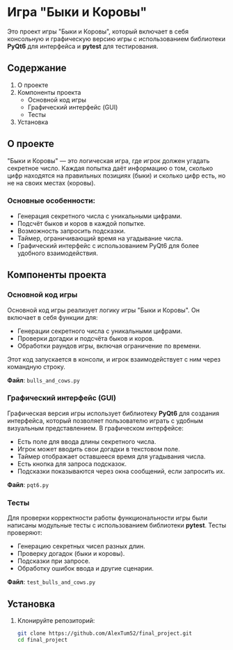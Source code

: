 # Игра "Быки и Коровы"

Это проект игры "Быки и Коровы", который включает в себя консольную и графическую версию игры с использованием библиотеки **PyQt6** для интерфейса и **pytest** для тестирования.

## Содержание

1. О проекте
2. Компоненты проекта
   - Основной код игры
   - Графический интерфейс (GUI)
   - Тесты
3. Установка

## О проекте

"Быки и Коровы" — это логическая игра, где игрок должен угадать секретное число. Каждая попытка даёт информацию о том, сколько цифр находятся на правильных позициях (быки) и сколько цифр есть, но не на своих местах (коровы).

### Основные особенности:

- Генерация секретного числа с уникальными цифрами.
- Подсчёт быков и коров в каждой попытке.
- Возможность запросить подсказки.
- Таймер, ограничивающий время на угадывание числа.
- Графический интерфейс с использованием PyQt6 для более удобного взаимодействия.

## Компоненты проекта

### Основной код игры

Основной код игры реализует логику игры "Быки и Коровы". Он включает в себя функции для:
- Генерации секретного числа с уникальными цифрами.
- Проверки догадки и подсчёта быков и коров.
- Обработки раундов игры, включая ограничение по времени.

Этот код запускается в консоли, и игрок взаимодействует с ним через командную строку.

**Файл**: `bulls_and_cows.py`

### Графический интерфейс (GUI)

Графическая версия игры использует библиотеку **PyQt6** для создания интерфейса, который позволяет пользователю играть с удобным визуальным представлением. В графическом интерфейсе:
- Есть поле для ввода длины секретного числа.
- Игрок может вводить свои догадки в текстовом поле.
- Таймер отображает оставшееся время для угадывания числа.
- Есть кнопка для запроса подсказок.
- Подсказки показываются через окна сообщений, если запросить их.

**Файл**: `pqt6.py`

### Тесты

Для проверки корректности работы функциональности игры были написаны модульные тесты с использованием библиотеки **pytest**. Тесты проверяют:
- Генерацию секретных чисел разных длин.
- Проверку догадок (быки и коровы).
- Подсказки при запросе.
- Обработку ошибок ввода и другие сценарии.

**Файл**: `test_bulls_and_cows.py`

## Установка

1. Клонируйте репозиторий:

   ```bash
   git clone https://github.com/AlexTum52/final_project.git
   cd final_project
